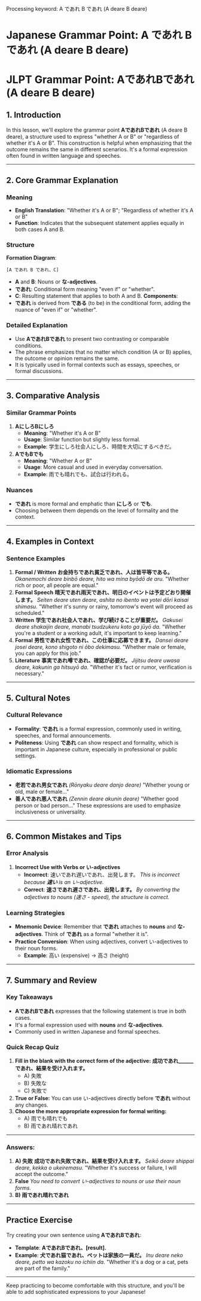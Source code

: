 Processing keyword: A であれ B であれ (A deare B deare)
# Japanese Grammar Point: A であれ B であれ (A deare B deare)
# JLPT Grammar Point: AであれBであれ (A deare B deare)
## 1. Introduction
In this lesson, we'll explore the grammar point **AであれBであれ** (A deare B deare), a structure used to express "whether A or B" or "regardless of whether it's A or B". This construction is helpful when emphasizing that the outcome remains the same in different scenarios. It's a formal expression often found in written language and speeches.

---
## 2. Core Grammar Explanation
### Meaning
- **English Translation**: "Whether it's A or B"; "Regardless of whether it's A or B"
- **Function**: Indicates that the subsequent statement applies equally in both cases A and B.
### Structure
**Formation Diagram**:
```plaintext
[A であれ B であれ、C]
```
- **A** and **B**: Nouns or **な-adjectives**.
- **であれ**: Conditional form meaning "even if" or "whether".
- **C**: Resulting statement that applies to both A and B.
**Components**:
- **であれ** is derived from **である** (to be) in the conditional form, adding the nuance of "even if" or "whether".
### Detailed Explanation
- Use **AであれBであれ** to present two contrasting or comparable conditions.
- The phrase emphasizes that no matter which condition (A or B) applies, the outcome or opinion remains the same.
- It is typically used in formal contexts such as essays, speeches, or formal discussions.
---
## 3. Comparative Analysis
### Similar Grammar Points
1. **AにしろBにしろ**
   - **Meaning**: "Whether it's A or B"
   - **Usage**: Similar function but slightly less formal.
   - **Example**: 学生にしろ社会人にしろ、時間を大切にするべきだ。
2. **AでもBでも**
   - **Meaning**: "Whether A or B"
   - **Usage**: More casual and used in everyday conversation.
   - **Example**: 雨でも晴れでも、試合は行われる。
### Nuances
- **であれ** is more formal and emphatic than **にしろ** or **でも**.
- Choosing between them depends on the level of formality and the context.
---
## 4. Examples in Context
### Sentence Examples
1. **Formal / Written**
   **お金持ちであれ貧乏であれ、人は皆平等である。**
   *Okanemochi deare binbō deare, hito wa mina byōdō de aru.*
   "Whether rich or poor, all people are equal."
2. **Formal Speech**
   **晴天であれ雨天であれ、明日のイベントは予定どおり開催します。**
   *Seiten deare uten deare, ashita no ibento wa yotei dōri kaisai shimasu.*
   "Whether it's sunny or rainy, tomorrow's event will proceed as scheduled."
3. **Written**
   **学生であれ社会人であれ、学び続けることが重要だ。**
   *Gakusei deare shakaijin deare, manabi tsudzukeru koto ga jūyō da.*
   "Whether you're a student or a working adult, it's important to keep learning."
4. **Formal**
   **男性であれ女性であれ、この仕事に応募できます。**
   *Dansei deare josei deare, kono shigoto ni ōbo dekimasu.*
   "Whether male or female, you can apply for this job."
5. **Literature**
   **事実であれ噂であれ、確認が必要だ。**
   *Jijitsu deare uwasa deare, kakunin ga hitsuyō da.*
   "Whether it's fact or rumor, verification is necessary."
---
## 5. Cultural Notes
### Cultural Relevance
- **Formality**: **であれ** is a formal expression, commonly used in writing, speeches, and formal announcements.
- **Politeness**: Using **であれ** can show respect and formality, which is important in Japanese culture, especially in professional or public settings.
### Idiomatic Expressions
- **老若であれ男女であれ** *(Rōnyaku deare danjo deare)*
  "Whether young or old, male or female..."
- **善人であれ悪人であれ** *(Zennin deare akunin deare)*
  "Whether good person or bad person..."
These expressions are used to emphasize inclusiveness or universality.
---
## 6. Common Mistakes and Tips
### Error Analysis
1. **Incorrect Use with Verbs or い-adjectives**
   - **Incorrect**: 速いであれ遅いであれ、出発します。
     *This is incorrect because **速い** is an い-adjective.*
   - **Correct**: **速さであれ遅さであれ、出発します。**
     *By converting the adjectives to nouns (速さ - speed), the structure is correct.*
### Learning Strategies
- **Mnemonic Device**: Remember that **であれ** attaches to **nouns** and **な-adjectives**. Think of **であれ** as a formal "whether it is".
- **Practice Conversion**: When using adjectives, convert い-adjectives to their noun forms.
  - **Example**: 高い (expensive) → 高さ (height)
---
## 7. Summary and Review
### Key Takeaways
- **AであれBであれ** expresses that the following statement is true in both cases.
- It's a formal expression used with **nouns** and **な-adjectives**.
- Commonly used in written Japanese and formal speeches.
### Quick Recap Quiz
1. **Fill in the blank with the correct form of the adjective:**
   **成功であれ______であれ、結果を受け入れます。**
   - A) 失敗
   - B) 失敗な
   - C) 失敗で
2. **True or False:**
   You can use い-adjectives directly before **であれ** without any changes.
3. **Choose the more appropriate expression for formal writing:**
   - A) 雨でも晴れでも
   - B) 雨であれ晴れであれ
---
### Answers:
1. **A) 失敗**
   **成功であれ失敗であれ、結果を受け入れます。**
   *Seikō deare shippai deare, kekka o ukeiremasu.*
   "Whether it's success or failure, I will accept the outcome."
2. **False**
   *You need to convert い-adjectives to nouns or use their noun forms.*
3. **B) 雨であれ晴れであれ**
---
## Practice Exercise
Try creating your own sentence using **AであれBであれ**:
- **Template**: **AであれBであれ、[result].**
- **Example**: **犬であれ猫であれ、ペットは家族の一員だ。**
  *Inu deare neko deare, petto wa kazoku no ichiin da.*
  "Whether it's a dog or a cat, pets are part of the family."
---
Keep practicing to become comfortable with this structure, and you'll be able to add sophisticated expressions to your Japanese!
